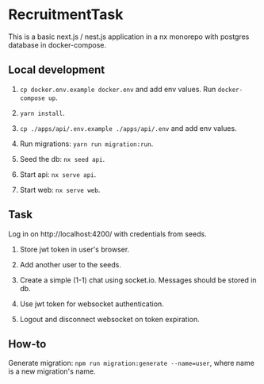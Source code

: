 # RecruitmentTask

This is a basic next.js / nest.js application in a nx monorepo with postgres database in docker-compose.

## Local development

1. `cp docker.env.example docker.env` and add env values. Run `docker-compose up`.

2. `yarn install`.

3. `cp ./apps/api/.env.example ./apps/api/.env` and add env values.

4. Run migrations: `yarn run migration:run`.

5. Seed the db: `nx seed api`.

6. Start api: `nx serve api`.

7. Start web: `nx serve web`.

## Task

Log in on http://localhost:4200/ with credentials from seeds.

1. Store jwt token in user's browser.

2. Add another user to the seeds.

3. Create a simple (1-1) chat using socket.io. Messages should be stored in db.

4. Use jwt token for websocket authentication.

5. Logout and disconnect websocket on token expiration.

## How-to

Generate migration: `npm run migration:generate --name=user`, where name is a new migration's name.
